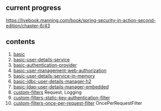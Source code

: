 ## current progress

https://livebook.manning.com/book/spring-security-in-action-second-edition/chapter-6/43

## contents

1. [basic](https://github.com/chubbyhippo/spring-security-tinkering/tree/main/spring-security-in-action/basic)
2. [basic-user-details-service](https://github.com/chubbyhippo/spring-security-tinkering/tree/main/spring-security-in-action/basic-user-details-service)
3. [basic-authentication-provider](https://github.com/chubbyhippo/spring-security-tinkering/tree/main/spring-security-in-action/basic-authentication-provider)
4. [basic-user-management-web-authorization](https://github.com/chubbyhippo/spring-security-tinkering/tree/main/spring-security-in-action/basic-user-management-web-authorization)
5. [basic-user-details-service-in-memory](https://github.com/chubbyhippo/spring-security-tinkering/tree/main/spring-security-in-action/basic-user-details-service-in-memory)
6. [basic-jdbc-user-details-manager-h2](https://github.com/chubbyhippo/spring-security-tinkering/tree/main/spring-security-in-action/basic-jdbc-user-details-manager-h2)
7. [basic-ldap-user-details-manager-embedded](https://github.com/chubbyhippo/spring-security-tinkering/tree/main/spring-security-in-action/basic-ldap-user-details-manager-embedded)
8. [custom-filters](https://github.com/chubbyhippo/spring-security-tinkering/tree/main/spring-security-in-action/custom-filters) Request, Logging
9. [custom-filters-static-key-authentication-filter](https://github.com/chubbyhippo/spring-security-tinkering/tree/main/spring-security-in-action/custom-filters-static-key-authentication-filter)  
10. [custom-filters-once-per-request-filter](https://github.com/chubbyhippo/spring-security-tinkering/tree/main/spring-security-in-action/custom-filters-once-per-request-filter) OncePerRequestFilter  
